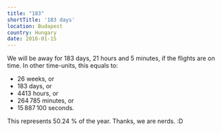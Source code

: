 ```yaml
---
title: "183"
shortTitle: '183 days'
location: Budapest
country: Hungary
date: 2016-01-15
---
```


We will be away for 183 days, 21 hours and 5 minutes, if the flights are on time. In other time-units, this equals to:

- 26 weeks, or
- 183 days, or
- 4413 hours, or
- 264 785 minutes, or
- 15 887 100 seconds.

This represents 50.24 % of the year. Thanks, we are nerds. :D
